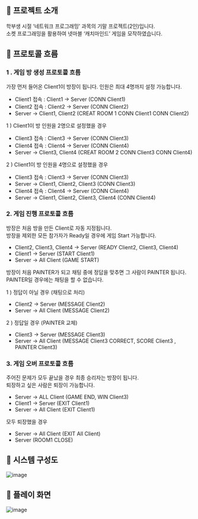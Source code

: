 ## 📌 프로젝트 소개  
학부생 시절 ‘네트워크 프로그래밍’ 과목의 기말 프로젝트(2인)입니다.  
소켓 프로그래밍을 활용하여 넷마블 ‘캐치마인드’ 게임을 모작하였습니다.

## 📌 프로토콜 흐름
### 1 . 게임 방 생성 프로토콜 흐름
가장 먼저 들어온 Client1이 방장이 됩니다. 인원은 최대 4명까지 설정 가능합니다.  
- Client1 접속 : Client1 -> Server (CONN Client1)  
- Client2 접속 : Client2 -> Server (CONN Client2)  
- Server -> Client1, Client2 (CREAT ROOM 1 CONN Client1 CONN Client2)  

1 ) Client1이 방 인원을 2명으로 설정했을 경우  
- Client3 접속 : Client3 -> Server (CONN Client3)  
- Client4 접속 : Client4 -> Server (CONN Client4)  
- Server -> Client3, Client4 (CREAT ROOM 2 CONN Client3 CONN Client4)  

2 ) Client1이 방 인원을 4명으로 설정했을 경우  
- Client3 접속 : Client3 -> Server (CONN Client3)  
- Server -> Client1, Client2, Client3 (CONN Client3)  
- Client4 접속 : Client4 -> Server (CONN Client4)  
- Server -> Client1, Client2, Client3, Client4 (CONN Client4)  

### 2. 게임 진행 프로토콜 흐름
방장은 처음 방을 만든 Client로 자동 지정됩니다.  
방장을 제외한 모든 참가자가 Ready일 경우에 게임 Start 가능합니다.  
- Client2, Client3, Client4 -> Server (READY Client2, Client3, Client4)  
- Client1 -> Server (START Client1)  
- Server -> All Client (GAME START)  

방장이 처음 PAINTER가 되고 채팅 중에 정답을 맞추면 그 사람이 PAINTER 됩니다.  
PAINTER일 경우에는 채팅을 할 수 없습니다.  

1 ) 정답이 아닐 경우 (채팅으로 처리)
- Client2 -> Server (MESSAGE Client2)
- Server -> All Client (MESSAGE Client2)

2 ) 정답일 경우 (PAINTER 교체)
- Client3 -> Server (MESSAGE Client3)
- Server -> All Client (MESSAGE Client3 CORRECT, SCORE Client3 , PAINTER Client3)

### 3. 게임 오버 프로토콜 흐름
주어진 문제가 모두 끝났을 경우 최종 승리자는 방장이 됩니다.  
퇴장하고 싶은 사람은 퇴장이 가능합니다.
- Server -> ALL Client (GAME END, WIN Client3)  
- Client1 -> Server (EXIT Client1)  
- Server -> All Client (EXIT Client1)
 
모두 퇴장했을 경우  
- Server -> All Client (EXIT All Client)
- Server (ROOM1 CLOSE)


## 📌 시스템 구성도
![image](https://github.com/user-attachments/assets/31e33c6e-752d-45c7-b38e-3fb6c8fedbdf)

## 📌 플레이 화면
![image](https://github.com/user-attachments/assets/e64501f7-4ac8-4a0f-a915-64d834ec8844)
